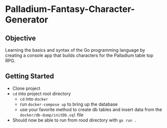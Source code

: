 # Palladium-Fantasy-Character-Generator
## Objective
Learning the basics and syntax of the Go programming language by creating a console app that builds characters for the Palladium table top RPG. 

## Getting Started
* Clone project
* `cd` into project root directory
  * `cd` into `docker`
  * run `docker-compose up` to bring up the database
  * use your favorite method to create db tables and insert data from the `docker/db-dump/initDb.sql` file
* Should now be able to run from rood directory with `go run .`
